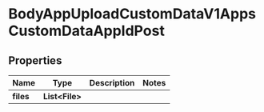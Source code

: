 

# BodyAppUploadCustomDataV1AppsCustomDataAppIdPost


## Properties

| Name | Type | Description | Notes |
|------------ | ------------- | ------------- | -------------|
|**files** | **List&lt;File&gt;** |  |  |



